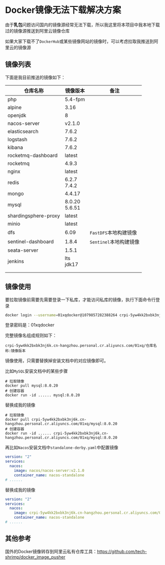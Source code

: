 # Docker镜像无法下载解决方案

由于**乳包**问题访问国内的镜像源经常无法下载，所以我这里将本项目中我本地下载过的镜像源推送到阿里云镜像仓库

如果大家下载不了`DockerHub`或某些镜像网站的镜像时，可以考虑拉取我推送到阿里云的镜像源

## 镜像列表

下面是我目前推送的镜像如下：

| 仓库名称             | 镜像版本         | 备注                   |
| -------------------- | ---------------- | ---------------------- |
| php                  | 5.4-fpm          |                        |
| alpine               | 3.16             |                        |
| openjdk              | 8                |                        |
| nacos-server         | v2.1.0           |                        |
| elasticsearch        | 7.6.2            |                        |
| logstash             | 7.6.2            |                        |
| kibana               | 7.6.2            |                        |
| rocketmq-dashboard   | latest           |                        |
| rocketmq             | 4.9.3            |                        |
| nginx                | latest           |                        |
| redis                | 6.2.7<br>7.4.2   |                        |
| mongo                | 4.4.17           |                        |
| mysql                | 8.0.20<br>5.6.51 |                        |
| shardingsphere-proxy | latest           |                        |
| minio                | latest           |                        |
| dfs                  | 6.09             | `FastDFS`本地构建镜像  |
| sentinel-dashboard   | 1.8.4            | `Sentinel`本地构建镜像 |
| seata-server         | 1.5.1            |                        |
| jenkins              | lts<br>jdk17     |                        |
|                      |                  |                        |
|                      |                  |                        |

## 镜像使用

要拉取镜像前需要先需要登录一下私库，才能访问私库的镜像，执行下面命令行登录

```sh
docker login --username=01xqdocker@1079857282388264 crpi-5yw4kk2bxbk3nj6k.cn-hangzhou.personal.cr.aliyuncs.com
```

登录密码是：01xqdocker

完整镜像名组成规则如下：

```shell
crpi-5yw4kk2bxbk3nj6k.cn-hangzhou.personal.cr.aliyuncs.com/01xq/仓库名称:镜像版本
```

镜像使用，只需要替换掉安装文档中的对应镜像即可。

比如`MySQL`安装文档中的某些步骤

```shell
# 拉取镜像
docker pull mysql:8.0.20
# 创建容器
docker run -id ...... mysql:8.0.20
```

替换成我的镜像

```shell
# 拉取镜像
docker pull crpi-5yw4kk2bxbk3nj6k.cn-hangzhou.personal.cr.aliyuncs.com/01xq/mysql:8.0.20
# 创建容器
docker run -id ...... crpi-5yw4kk2bxbk3nj6k.cn-hangzhou.personal.cr.aliyuncs.com/01xq/mysql:8.0.20
```

再比如`Nacos`安装文档中`standalone-derby.yaml`中配置镜像

```yaml
version: "2"
services:
  nacos:
    image: nacos/nacos-server:v2.1.0
    container_name: nacos-standalone
# ......
```

替换成我的镜像

```yaml
version: "2"
services:
  nacos:
    image: crpi-5yw4kk2bxbk3nj6k.cn-hangzhou.personal.cr.aliyuncs.com/01xq/nacos-server:v2.1.0
    container_name: nacos-standalone
# ......
```

## 其他参考

国外的Docker镜像转存到阿里云私有仓库工具：https://github.com/tech-shrimp/docker_image_pusher
